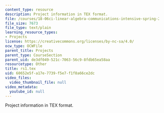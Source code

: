 ```yaml
---
content_type: resource
description: Project information in TEX format.
file: /courses/18-06ci-linear-algebra-communications-intensive-spring-2004/60652e5fa17e7739f5e7f1f8a66ce2dc_rs1.tex
file_size: 7673
file_type: text/plain
learning_resource_types:
- Projects
license: https://creativecommons.org/licenses/by-nc-sa/4.0/
ocw_type: OCWFile
parent_title: Projects
parent_type: CourseSection
parent_uid: de3df049-521c-7063-56c9-8fdb65ea58aa
resourcetype: Other
title: rs1.tex
uid: 60652e5f-a17e-7739-f5e7-f1f8a66ce2dc
video_files:
  video_thumbnail_file: null
video_metadata:
  youtube_id: null
---
```

Project information in TEX format.